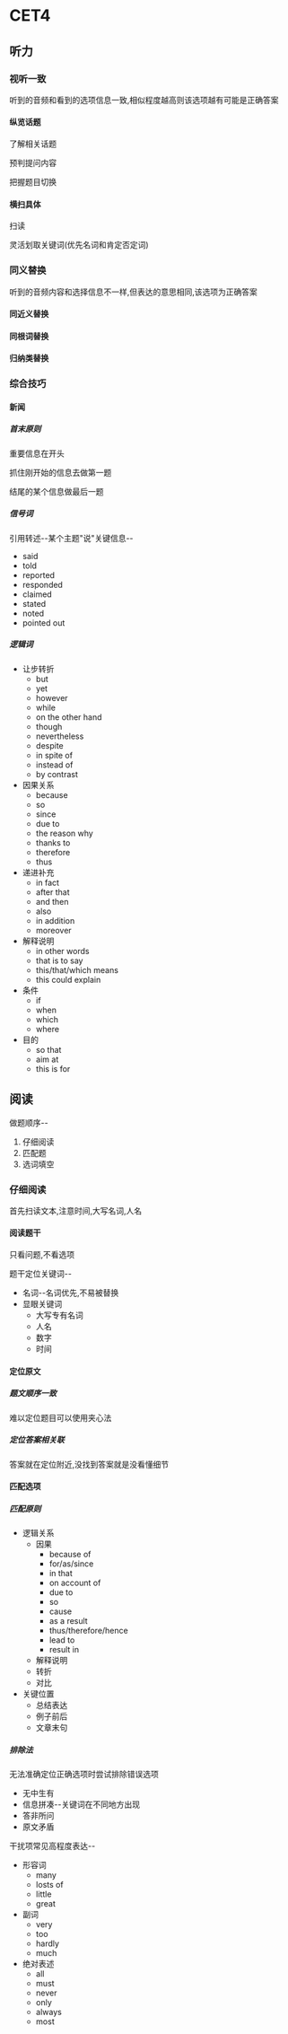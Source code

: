 # CET4

## 听力

### 视听一致

听到的音频和看到的选项信息一致,相似程度越高则该选项越有可能是正确答案

#### 纵览话题

了解相关话题

预判提问内容

把握题目切换

#### 横扫具体

扫读

灵活划取关键词(优先名词和肯定否定词)

### 同义替换

听到的音频内容和选择信息不一样,但表达的意思相同,该选项为正确答案

#### 同近义替换

#### 同根词替换

#### 归纳类替换

### 综合技巧

#### 新闻

##### 首末原则

重要信息在开头

抓住刚开始的信息去做第一题

结尾的某个信息做最后一题

##### 信号词

引用转述--某个主题"说"关键信息--

- said
- told
- reported
- responded
- claimed
- stated
- noted
- pointed out

##### 逻辑词

- 让步转折
  - but
  - yet
  - however
  - while
  - on the other hand
  - though
  - nevertheless
  - despite
  - in spite of
  - instead of
  - by contrast
- 因果关系
  - because
  - so
  - since
  - due to
  - the reason why
  - thanks to
  - therefore
  - thus
- 递进补充
  - in fact
  - after that
  - and then
  - also
  - in addition
  - moreover
- 解释说明
  - in other words
  - that is to say
  - this/that/which means
  - this could explain
- 条件
  - if
  - when
  - which
  - where
- 目的
  - so that
  - aim at
  - this is for

## 阅读

做题顺序--

1. 仔细阅读
2. 匹配题
3. 选词填空

### 仔细阅读

首先扫读文本,注意时间,大写名词,人名

#### 阅读题干

只看问题,不看选项

题干定位关键词--

- 名词--名词优先,不易被替换
- 显眼关键词
  - 大写专有名词
  - 人名
  - 数字
  - 时间

#### 定位原文

##### 题文顺序一致

难以定位题目可以使用夹心法

##### 定位答案相关联

答案就在定位附近,没找到答案就是没看懂细节

#### 匹配选项

##### 匹配原则

- 逻辑关系
  - 因果
    - because of
    - for/as/since
    - in that
    - on account of
    - due to
    - so
    - cause
    - as a result
    - thus/therefore/hence
    - lead to
    - result in
  - 解释说明
  - 转折
  - 对比
- 关键位置
  - 总结表达
  - 例子前后
  - 文章末句

##### 排除法

无法准确定位正确选项时尝试排除错误选项

- 无中生有
- 信息拼凑--关键词在不同地方出现
- 答非所问
- 原文矛盾

干扰项常见高程度表达--

- 形容词
  - many
  - losts of
  - little
  - great
- 副词
  - very
  - too
  - hardly
  - much
- 绝对表述
  - all
  - must
  - never
  - only
  - always
  - most
